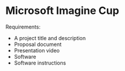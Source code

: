 # Microsoft Imagine Cup 

Requirements:

*	A project title and description
*	Proposal document
*	Presentation video
*	Software
*	Software instructions
